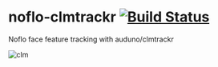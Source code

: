 # noflo-clmtrackr [![Build Status](https://secure.travis-ci.org/forresto/noflo-clmtrackr.png?branch=master)](http://travis-ci.org/forresto/noflo-clmtrackr)

Noflo face feature tracking with auduno/clmtrackr

![clm](https://cloud.githubusercontent.com/assets/395307/3724804/ed522d38-1681-11e4-9967-6e8b5fc21aa7.gif)